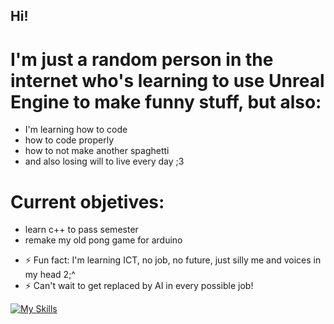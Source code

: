 ## Hi!

# I'm just a random person in the internet who's learning to use Unreal Engine to make funny stuff, but also:

* I'm learning how to code
* how to code properly
* how to not make another spaghetti
* and also losing will to live every day ;3

# Current objetives:
* learn c++ to pass semester
* remake my old pong game for arduino

- ⚡ Fun fact: I'm learning ICT, no job, no future, just silly me and voices in my head 2;^
- ⚡ Can't wait to get replaced by AI in every possible job!

[![My Skills](https://skillicons.dev/icons?i=js,html,css,unreal,arduino,cpp)](https://skillicons.dev)
